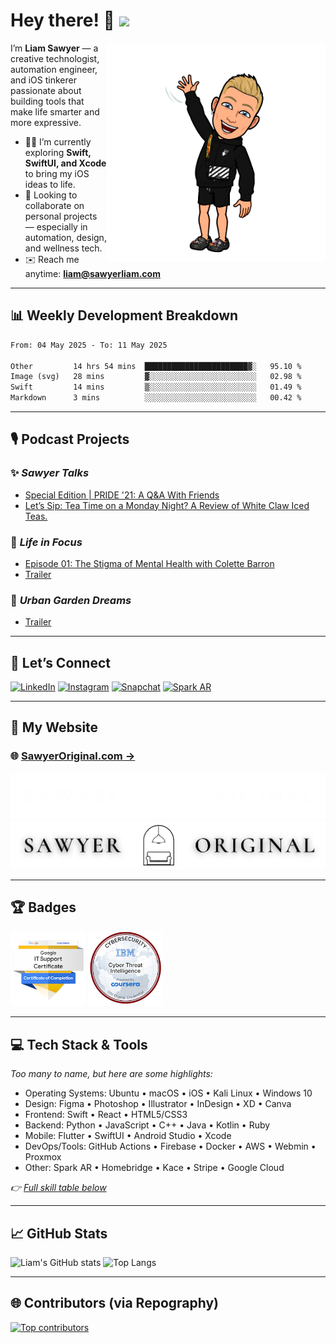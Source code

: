 # Hey there! 👋 <a href="https://www.sawyerliam.com/"><img src="https://media.giphy.com/media/hvRJCLFzcasrR4ia7z/giphy.gif" width="30px"></a>

<img align="right" width="350px" src="https://github.com/LiamSx45/LiamSx45/blob/main/bitmoji%20wave.png?raw=true" alt="Bitmoji waving" />

I’m **Liam Sawyer** — a creative technologist, automation engineer, and iOS tinkerer passionate about building tools that make life smarter and more expressive.

* 👨‍💻 I’m currently exploring **Swift, SwiftUI, and Xcode** to bring my iOS ideas to life.
* 🤝 Looking to collaborate on personal projects — especially in automation, design, and wellness tech.
* ✉️ Reach me anytime: **[liam@sawyerliam.com](mailto:liam@sawyerliam.com)**

---

## 📊 Weekly Development Breakdown

<!--START_SECTION:waka-->

```txt
From: 04 May 2025 - To: 11 May 2025

Other         14 hrs 54 mins  ███████████████████████▓░   95.10 %
Image (svg)   28 mins         ▓░░░░░░░░░░░░░░░░░░░░░░░░   02.98 %
Swift         14 mins         ▒░░░░░░░░░░░░░░░░░░░░░░░░   01.49 %
Markdown      3 mins          ░░░░░░░░░░░░░░░░░░░░░░░░░   00.42 %
```

<!--END_SECTION:waka-->

---

## 🎙️ Podcast Projects

### ✨ *Sawyer Talks*

<!-- SAWYER_TALKS:START -->
- [Special Edition | PRIDE &#39;21: A Q&amp;A With Friends](https://sawyer-talks.captivate.fm/episode/special-edition-pride-21-a-qa-with-friends)
- [Let’s Sip: Tea Time on a Monday Night? A Review of White Claw Iced Teas.](https://sawyer-talks.captivate.fm/episode/lets-sip-tea-time-on-a-monday-night-a-review-of-white-claw-iced-teas-)
<!-- SAWYER_TALKS:END -->

### 🧠 *Life in Focus*

<!-- LIFEINFOCUS:START -->
- [Episode 01: The Stigma of Mental Health with Colette Barron](https://sawyeroriginal.com/lifeinfocus?post=ep01)
- [Trailer](https://lifeinfocuspod.com/episodes/trailer-full)
<!-- LIFEINFOCUS:END -->

### 🌱 *Urban Garden Dreams*

<!-- URBANGARDEN:START -->
- [Trailer](https://urbangardendreams.com/episodes/trailer-full)
<!-- URBANGARDEN:END -->

---

## 🔗 Let’s Connect

[![LinkedIn](https://img.shields.io/badge/-LinkedIn-0077B5?style=flat-square\&logo=linkedin\&logoColor=white)](https://www.linkedin.com/in/sawyerliam/)
[![Instagram](https://img.shields.io/badge/-Instagram-c27ba0?style=flat-square\&logo=instagram\&logoColor=white)](http://instagram.com/sawyer.liam/)
[![Snapchat](https://img.shields.io/badge/-Snapchat-yellow?style=flat-square\&logo=snapchat\&logoColor=white)](https://www.snapchat.com/add/sawyer.liam)
[![Spark AR](https://img.shields.io/badge/-Spark_AR-60d1cc?style=flat-square\&logo=sparkar\&logoColor=white)](https://www.facebook.com/sparkarhub/portfolios/ig/sawyer.original/)

---

## 💼 My Website

### 🌐 [SawyerOriginal.com →](https://sawyeroriginal.com)

![Dark Mode Logo](https://github.com/LiamSx45/LiamSx45/blob/main/Sawyer%20Studios%20Logo%20dark.png?raw=true#gh-dark-mode-only)
![Light Mode Logo](https://github.com/LiamSx45/LiamSx45/blob/main/Sawyer%20Studios%20Logo%20Light.png?raw=true#gh-light-mode-only)

---

## 🏆 Badges

[<img src="https://raw.githubusercontent.com/LiamSx45/LiamSx45/main/Badges/google-it-support-certificate.png" width="120"/>](https://www.credly.com/badges/019b830d-0446-4d35-8ebd-8932eab213e4/public_url)
[<img src="https://raw.githubusercontent.com/LiamSx45/LiamSx45/main/Badges/cyber-threat-intelligence.png" width="120"/>](https://www.credly.com/badges/2142a988-5e7d-4973-bcf9-64439ddf6df2/public_url)

---

## 💻 Tech Stack & Tools

*Too many to name, but here are some highlights:*

* Operating Systems: Ubuntu • macOS • iOS • Kali Linux • Windows 10
* Design: Figma • Photoshop • Illustrator • InDesign • XD • Canva
* Frontend: Swift • React • HTML5/CSS3
* Backend: Python • JavaScript • C++ • Java • Kotlin • Ruby
* Mobile: Flutter • SwiftUI • Android Studio • Xcode
* DevOps/Tools: GitHub Actions • Firebase • Docker • AWS • Webmin • Proxmox
* Other: Spark AR • Homebridge • Kace • Stripe • Google Cloud

*👉 [Full skill table below](#my-skills-)*

---

## 📈 GitHub Stats

![Liam's GitHub stats](https://github-readme-stats.vercel.app/api?username=LiamSx45\&show_icons=true\&theme=tokyonight\&hide_border=true)
![Top Langs](https://github-readme-stats.vercel.app/api/top-langs/?username=LiamSx45\&layout=compact\&theme=tokyonight\&hide_border=true)

---

## 🌐 Contributors (via Repography)

[![Top contributors](https://images.repography.com/26932345/LiamSx45/LiamSx45/top-contributors/5557e06dd23fd806e83608a33ae14c40_table.svg)](https://github.com/LiamSx45/LiamSx45/graphs/contributors)
